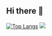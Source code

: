 ## Hi there 👋

[![Top Langs](https://github-readme-stats.vercel.app/api/top-langs/?username=vanstoo&layout=compact)](https://github.com/anuraghazra/github-readme-stats)
![](https://komarev.com/ghpvc/?username=vantoo&abbreviated=true)
<!--
**vanstoo/vanstoo** is a ✨ _special_ ✨ repository because its `README.md` (this file) appears on your GitHub profile.

Here are some ideas to get you started:

- 🔭 I’m currently working on ...
- 🌱 I’m currently learning ...
- 👯 I’m looking to collaborate on ...
- 🤔 I’m looking for help with ...
- 💬 Ask me about ...
- 📫 How to reach me: ...
- 😄 Pronouns: ...
- ⚡ Fun fact: ...
-->
